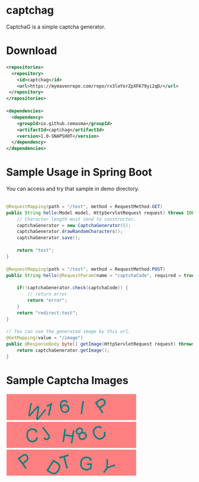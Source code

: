 # captchag
CaptchaG is a simple captcha generator.

# Download

```xml
<repositories>
  <repository>
    <id>captchag</id>
    <url>https://mymavenrepo.com/repo/rx3leYorZpXFK79yi2qD/</url>
 </repository>
</repositories>
  
<dependencies>
  <dependency>
    <groupId>io.github.cemasma</groupId>
    <artifactId>captchag</artifactId>
    <version>1.0-SNAPSHOT</version>
  </dependency>
</dependencies>
```

# Sample Usage in Spring Boot
You can access and try that sample in demo directory.
```java
	
@RequestMapping(path = "/test", method = RequestMethod.GET)
public String hello(Model model, HttpServletRequest request) throws IOException {
	// Character length must send to constructor.
	captchaGenerator = new CaptchaGenerator(5);
	captchaGenerator.drawRandomCharacters();
	captchaGenerator.save();

	return "test";
}

@RequestMapping(path = "/test", method = RequestMethod.POST)
public String hello(@RequestParam(name = "captchaCode", required = true) String captchaCode) {

	if(!captchaGenerator.check(captchaCode)) {
		// return error
		return "error";
	}
	return "redirect:test";
}
  
// You can use the generated image by this url.
@GetMapping(value = "/image")
public @ResponseBody byte[] getImage(HttpServletRequest request) throws IOException {
	return captchaGenerator.getImage();
}

```

# Sample Captcha Images

<p>
  <img src="demo/sample1.png" width="352" height="72"/>
  <img src="demo/sample2.png" width="352" height="72"/>
	<img src="demo/sample3.png" width="352" height="72"/>
</p>
